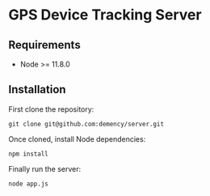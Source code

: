 # GPS Device Tracking Server

## Requirements

- Node >= 11.8.0

## Installation

First clone the repository:

```
git clone git@github.com:demency/server.git
```

Once cloned, install Node dependencies:

```
npm install
```

Finally run the server:

```
node app.js
```